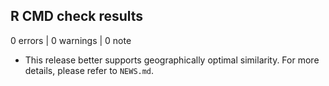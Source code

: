 ## R CMD check results

0 errors | 0 warnings | 0 note

* This release better supports geographically optimal similarity. For more details, 
  please refer to `NEWS.md`.
